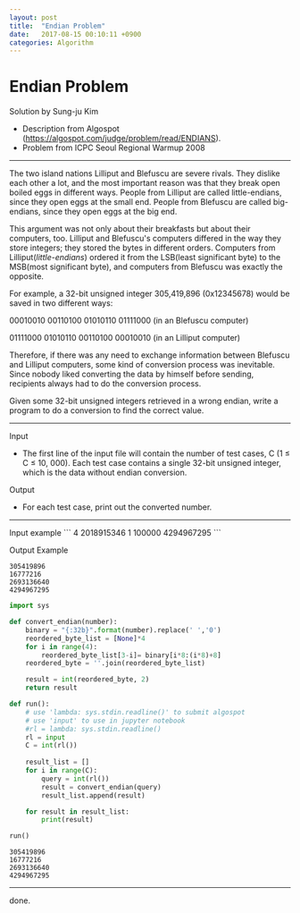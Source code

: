 ```yaml
---
layout: post
title:  "Endian Problem"
date:   2017-08-15 00:10:11 +0900
categories: Algorithm
---
```



# Endian Problem

Solution by Sung-ju Kim

+ Description from Algospot (https://algospot.com/judge/problem/read/ENDIANS).<br/>
+ Problem from ICPC Seoul Regional Warmup 2008

<hr/>

The two island nations Lilliput and Blefuscu are severe rivals. They dislike each other a lot, and the most important reason was that they break open boiled eggs in different ways.
People from Lilliput are called little-endians, since they open eggs at the small end. People from Blefuscu are called big-endians, since they open eggs at the big end.

This argument was not only about their breakfasts but about their computers, too. Lilliput and Blefuscu's computers differed in the way they store integers; they stored the bytes in different orders. Computers from Lilliput(*little-endians*) ordered it from the LSB(least significant byte) to the MSB(most significant byte), and computers from Blefuscu was exactly the opposite.

For example, a 32-bit unsigned integer 305,419,896 (0x12345678) would be saved in two different ways:

00010010 00110100 01010110 01111000 (in an Blefuscu computer)

01111000 01010110 00110100 00010010 (in an Lilliput computer)

Therefore, if there was any need to exchange information between Blefuscu and Lilliput computers, some kind of conversion process was inevitable. Since nobody liked converting the data by himself before sending, recipients always had to do the conversion process.

Given some 32-bit unsigned integers retrieved in a wrong endian, write a program to do a conversion to find the correct value.

<hr/>
   
Input

+ The first line of the input file will contain the number of test cases, C (1 ≤ C ≤ 10, 000). Each test case contains a single 32-bit unsigned integer, which is the data without endian conversion.

Output

+ For each test case, print out the converted number.

<hr/>
Input example
```
4
2018915346
1
100000
4294967295
```

Output Example
```
305419896
16777216
2693136640
4294967295
```


```python
import sys
```


```python
def convert_endian(number):
    binary = "{:32b}".format(number).replace(' ','0')
    reordered_byte_list = [None]*4
    for i in range(4):
        reordered_byte_list[3-i]= binary[i*8:(i*8)+8]
    reordered_byte = ''.join(reordered_byte_list)

    result = int(reordered_byte, 2)
    return result
```


```python
def run():
    # use 'lambda: sys.stdin.readline()' to submit algospot
    # use 'input' to use in jupyter notebook
    #rl = lambda: sys.stdin.readline()
    rl = input
    C = int(rl())
    
    result_list = []
    for i in range(C):
        query = int(rl())
        result = convert_endian(query)
        result_list.append(result)

    for result in result_list:
        print(result)
```


```python
run()
```

    305419896
    16777216
    2693136640
    4294967295


<hr/>
done.

